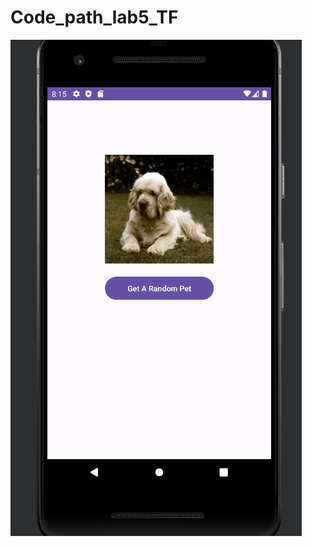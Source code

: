 # Code_path_lab5_TF

![alt text](https://github.com/Vybavnag/Code_path_lab5_TF/blob/master/pain.gif)
